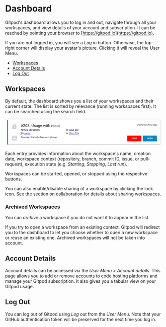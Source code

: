 # Dashboard

Gitpod's dashboard allows you to log in and out, navigate through all your workspaces, and view
details of your account and subscription. It can be reached by pointing your browser to
[https://gitpod.io](https://gitpod.io).

If you are not logged in, you will see a _Log in_ button. Otherwise, the top-right corner will
display your avatar's picture. Clicking it will reveal the User Menu.

  * [Workspaces](#workspaces)
  * [Account Details](#account-details)
  * [Log Out](#log-out)

## Workspaces

By default, the dashboard shows you a list of your workspaces and their current state. The list is
sorted by relevance (running workspaces first). It can be searched using the search field.

![a workspace entry](images/workspace-entry.png)

Each entry provides information about the workspace's name, creation date, workspace context
(repository, branch, commit ID, issue, or pull-request), execution state (e.g. _Starting_,
_Stopping_, _Last run_).

Workspaces can be started, opened, or stopped using the respective buttons.

You can also enable/disable sharing of a workspace by clicking the lock icon. See the section on
[collaboration](/docs/sharing-and-collaboration/) for details about sharing workspaces.

### Archived Workspaces

You can _archive_ a workspace if you do not want it to appear in the list.

If you try to open a workspace from an existing context, Gitpod will redirect you to the dashboard
to let you choose whether to open a new workspace or reuse an existing one. Archived workspaces will
not be taken into account.

## Account Details

Account details can be accessed via the _User Menu > Account details_. This page allows you to add or
remove accounts to code hosting platforms and manage your Gitpod subscription. It also gives you a
tabular view on your Gitpod usage.

## Log Out

You can log out of Gitpod using _Log out_ from the _User Menu_. Note that your GitHub authentication
token will be preserved for the next time you log in.
